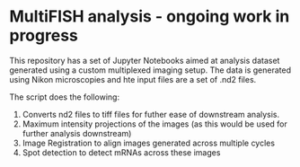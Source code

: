 # MultiFISH analysis - ongoing work in progress

This repository has a set of Jupyter Notebooks aimed at analysis dataset generated using a custom multiplexed imaging setup. The data is generated using Nikon microscopies and hte input files are a set of .nd2 files. 

The script does the following:
1. Converts nd2 files to tiff files for futher ease of downstream analysis.
2. Maximum intensity projections of the images (as this would be used for further analysis downstream)
3. Image Registration to align images generated across multiple cycles
4. Spot detection to detect mRNAs across these images
